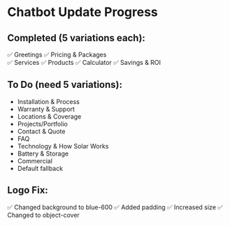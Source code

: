 # Chatbot Update Progress

## Completed (5 variations each):
✅ Greetings
✅ Pricing & Packages  
✅ Services
✅ Products
✅ Calculator
✅ Savings & ROI

## To Do (need 5 variations):
- Installation & Process
- Warranty & Support
- Locations & Coverage
- Projects/Portfolio
- Contact & Quote
- FAQ
- Technology & How Solar Works
- Battery & Storage
- Commercial
- Default fallback

## Logo Fix:
✅ Changed background to blue-600
✅ Added padding
✅ Increased size
✅ Changed to object-cover

